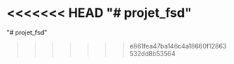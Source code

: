 <<<<<<< HEAD
"# projet_fsd"
=======
"# projet_fsd"
>>>>>>> e861fea47ba146c4a18660f12863532dd8b53564
